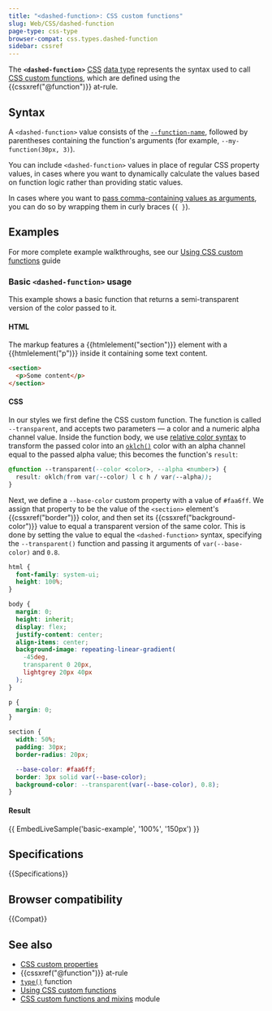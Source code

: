```yaml
---
title: "<dashed-function>: CSS custom functions"
slug: Web/CSS/dashed-function
page-type: css-type
browser-compat: css.types.dashed-function
sidebar: cssref
---
```


The **`<dashed-function>`** [CSS](/en-US/docs/Web/CSS) [data type](/en-US/docs/Web/CSS/CSS_Values_and_Units/CSS_data_types) represents the syntax used to call [CSS custom functions](/en-US/docs/Web/CSS/CSS_custom_functions_and_mixins/Using_custom_functions), which are defined using the {{cssxref("@function")}} at-rule.

## Syntax

A `<dashed-function>` value consists of the [`--function-name`](/en-US/docs/Web/CSS/@function#--function-name), followed by parentheses containing the function's arguments (for example, `--my-function(30px, 3)`).

You can include `<dashed-function>` values in place of regular CSS property values, in cases where you want to dynamically calculate the values based on function logic rather than providing static values.

In cases where you want to [pass comma-containing values as arguments](/en-US/docs/Web/CSS/@function#passing_comma-containing_values_as_arguments), you can do so by wrapping them in curly braces (`{ }`).

## Examples

For more complete example walkthroughs, see our [Using CSS custom functions](/en-US/docs/Web/CSS/CSS_custom_functions_and_mixins/Using_custom_functions) guide

### Basic `<dashed-function>` usage

This example shows a basic function that returns a semi-transparent version of the color passed to it.

#### HTML

The markup features a {{htmlelement("section")}} element with a {{htmlelement("p")}} inside it containing some text content.

```html live-sample___basic-example
<section>
  <p>Some content</p>
</section>
```

#### CSS

In our styles we first define the CSS custom function. The function is called `--transparent`, and accepts two parameters — a color and a numeric alpha channel value. Inside the function body, we use [relative color syntax](/en-US/docs/Web/CSS/CSS_colors/Relative_colors) to transform the passed color into an [`oklch()`](/en-US/docs/Web/CSS/color_value/oklch) color with an alpha channel equal to the passed alpha value; this becomes the function's `result`:

```css live-sample___basic-example
@function --transparent(--color <color>, --alpha <number>) {
  result: oklch(from var(--color) l c h / var(--alpha));
}
```

Next, we define a `--base-color` custom property with a value of `#faa6ff`. We assign that property to be the value of the `<section>` element's {{cssxref("border")}} color, and then set its {{cssxref("background-color")}} value to equal a transparent version of the same color. This is done by setting the value to equal the `<dashed-function>` syntax, specifying the `--transparent()` function and passing it arguments of `var(--base-color)` and `0.8`.

```css hidden live-sample___basic-example
html {
  font-family: system-ui;
  height: 100%;
}

body {
  margin: 0;
  height: inherit;
  display: flex;
  justify-content: center;
  align-items: center;
  background-image: repeating-linear-gradient(
    -45deg,
    transparent 0 20px,
    lightgrey 20px 40px
  );
}

p {
  margin: 0;
}
```

```css live-sample___basic-example
section {
  width: 50%;
  padding: 30px;
  border-radius: 20px;

  --base-color: #faa6ff;
  border: 3px solid var(--base-color);
  background-color: --transparent(var(--base-color), 0.8);
}
```

#### Result

{{ EmbedLiveSample('basic-example', '100%', '150px') }}

## Specifications

{{Specifications}}

## Browser compatibility

{{Compat}}

## See also

- [CSS custom properties](/en-US/docs/Web/CSS/--*)
- {{cssxref("@function")}} at-rule
- [`type()`](/en-US/docs/Web/CSS/type) function
- [Using CSS custom functions](/en-US/docs/Web/CSS/CSS_custom_functions_and_mixins/Using_custom_functions)
- [CSS custom functions and mixins](/en-US/docs/Web/CSS/CSS_custom_functions_and_mixins) module

